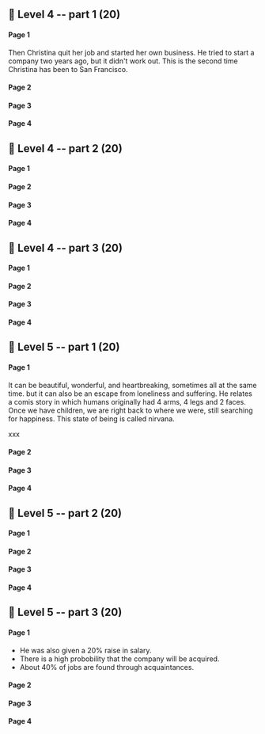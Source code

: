 ## 🐛 Level 4 -- part 1 (20)

#### Page 1
Then Christina quit her job and started her own business.
He tried to start a company two years ago, but it didn't work out.
This is the second time Christina has been to San Francisco.

#### Page 2

#### Page 3

#### Page 4

## 🐛 Level 4 -- part 2 (20)
#### Page 1

#### Page 2

#### Page 3

#### Page 4

## 🐛 Level 4 -- part 3 (20)
#### Page 1

#### Page 2

#### Page 3

#### Page 4

## 🐛 Level 5 -- part 1 (20)
#### Page 1

It can be beautiful, wonderful, and heartbreaking, sometimes all at the same time.
but it can also be an escape from loneliness and suffering.
He relates a comis story in which humans originally had 4 arms, 4 legs and 2 faces.
Once we have children, we are right back to where we were, still searching for happiness.
This state of being is called nirvana.

xxx

#### Page 2

#### Page 3

#### Page 4

## 🐛 Level 5 -- part 2 (20)
#### Page 1

#### Page 2

#### Page 3

#### Page 4

## 🐛 Level 5 -- part 3 (20)
#### Page 1

- He was also given a 20% raise in salary.
- There is a high probobility that the company will be acquired.
- About 40% of jobs are found through acquaintances.

#### Page 2

#### Page 3

#### Page 4